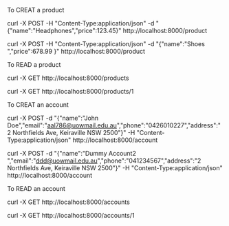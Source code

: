 To CREAT a product

curl -X POST -H "Content-Type:application/json" -d "{\"name\":\"Headphones\",\"price\":123.45}" http://localhost:8000/product

curl -X POST -H "Content-Type:application/json" -d "{\"name\":\"Shoes \",\"price\":678.99 }" http://localhost:8000/product

To READ a product

curl -X GET http://localhost:8000/products

curl -X GET http://localhost:8000/products/1

To CREAT an account

curl -X POST -d "{\"name\":\"John Doe\",\"email\":\"aal786@uowmail.edu.au\",\"phone\":\"0426010227\",\"address\":\"2 Northfields Ave, Keiraville NSW 2500\"}" -H "Content-Type:application/json" http://localhost:8000/account

curl -X POST -d "{\"name\":\"Dummy Account2 \",\"email\":\"ddd@uowmail.edu.au\",\"phone\":\"041234567\",\"address\":\"2 Northfields Ave, Keiraville NSW 2500\"}" -H "Content-Type:application/json" http://localhost:8000/account

To READ an account

curl -X GET http://localhost:8000/accounts

curl -X GET http://localhost:8000/accounts/1


